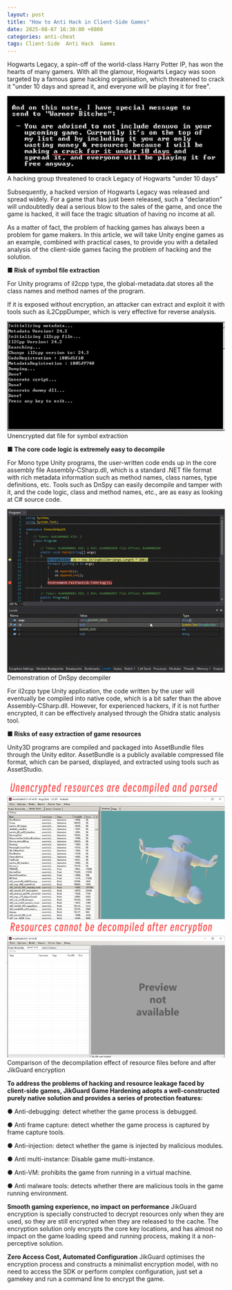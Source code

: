 ```yaml
---
layout: post
title: "How to Anti Hack in Client-Side Games"
date: 2025-08-07 16:30:00 +0800
categories: anti-cheat
tags: Client-Side  Anti Hack  Games
---
```


Hogwarts Legacy, a spin-off of the world-class Harry Potter IP, has won the hearts of many gamers. With all the glamour, Hogwarts Legacy was soon targeted by a famous game hacking organisation, which threatened to crack it "under 10 days and spread it, and everyone will be playing it for free".<!-- more -->  

![315_21](/assets/res/2025/hackinggroup.png)  
A hacking group threatened to crack Legacy of Hogwarts "under 10 days"

Subsequently, a hacked version of Hogwarts Legacy was released and spread widely. For a game that has just been released, such a "declaration" will undoubtedly deal a serious blow to the sales of the game, and once the game is hacked, it will face the tragic situation of having no income at all.

As a matter of fact, the problem of hacking games has always been a problem for game makers. In this article, we will take Unity engine games as an example, combined with practical cases, to provide you with a detailed analysis of the client-side games facing the problem of hacking and the solution.

**■ Risk of symbol file extraction**

For Unity programs of il2cpp type, the global-metadata.dat stores all the class names and method names of the program.

If it is exposed without encryption, an attacker can extract and exploit it with tools such as iL2CppDumper, which is very effective for reverse analysis.

![315_21](/assets/res/2025/Unencrypteddatfile.png)  
Unencrypted dat file for symbol extraction

**■ The core code logic is extremely easy to decompile**

For Mono type Unity programs, the user-written code ends up in the core assembly file Assembly-CSharp.dll, which is a standard .NET file format with rich metadata information such as method names, class names, type definitions, etc. Tools such as DnSpy can easily decompile and tamper with it, and the code logic, class and method names, etc., are as easy as looking at C# source code. 

![315_21](/assets/res/2025/DnSpydecompiler.gif)  
Demonstration of DnSpy decompiler

For il2cpp type Unity application, the code written by the user will eventually be compiled into native code, which is a bit safer than the above Assembly-CSharp.dll. However, for experienced hackers, if it is not further encrypted, it can be effectively analysed through the Ghidra static analysis tool.

**■ Risks of easy extraction of game resources**

Unity3D programs are compiled and packaged into AssetBundle files through the Unity editor. AssetBundle is a publicly available compressed file format, which can be parsed, displayed, and extracted using tools such as AssetStudio.

![315_21](/assets/res/2025/resourcefilesba.png)  
Comparison of the decompilation effect of resource files before and after JikGuard encryption

**To address the problems of hacking and resource leakage faced by client-side games, JikGuard Game Hardening adopts a well-constructed purely native solution and provides a series of protection features:**

● Anti-debugging: detect whether the game process is debugged.

● Anti frame capture: detect whether the game process is captured by frame capture tools.

● Anti-injection: detect whether the game is injected by malicious modules.

● Anti multi-instance: Disable game multi-instance.

● Anti-VM: prohibits the game from running in a virtual machine.

● Anti malware tools: detects whether there are malicious tools in the game running environment.
 
**Smooth gaming experience, no impact on performance**
JikGuard encryption is specially constructed to decrypt resources only when they are used, so they are still encrypted when they are released to the cache. The encryption solution only encrypts the core key locations, and has almost no impact on the game loading speed and running process, making it a non-perceptive solution.
 
**Zero Access Cost, Automated Configuration**
JikGuard optimises the encryption process and constructs a minimalist encryption model, with no need to access the SDK or perform complex configuration, just set a gamekey and run a command line to encrypt the game.